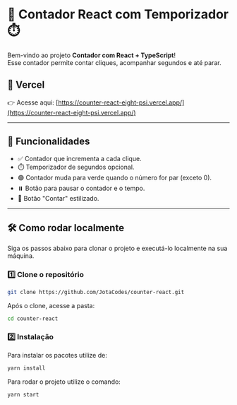 # 🚀 Contador React com Temporizador ⏱️

Bem-vindo ao projeto **Contador com React + TypeScript**!  
Esse contador permite contar cliques, acompanhar segundos e até parar.

## 🔗 Vercel

👉 Acesse aqui: [https://counter-react-eight-psi.vercel.app/](https://counter-react-eight-psi.vercel.app/)  

---

## 🧩 Funcionalidades

- ✅ Contador que incrementa a cada clique.
- ⏱️ Temporizador de segundos opcional.
- 🟢 Contador muda para verde quando o número for par (exceto 0).
- ⏸️ Botão para pausar o contador e o tempo.
- 🎨 Botão "Contar" estilizado.

---

## 🛠️ Como rodar localmente

Siga os passos abaixo para clonar o projeto e executá-lo localmente na sua máquina.

### 1️⃣ Clone o repositório

```bash
git clone https://github.com/JotaCodes/counter-react.git
````
Após o clone, acesse a pasta:
```bash
cd counter-react
````

### 2️⃣  Instalação
Para instalar os pacotes utilize de:
```bash
yarn install
```
Para rodar o projeto utilize o comando:
```bash
yarn start
```
